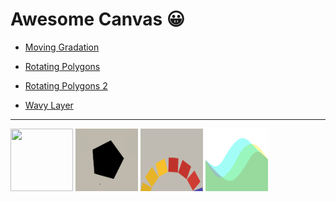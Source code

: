 # Awesome Canvas 😀

- [Moving Gradation](https://github.com/Dev-JeromeBaek/awesome-web-styling/tree/master/canvas/moving-gradation)

<!-- - [Moving Sheep Sun Layer](https://github.com/Dev-JeromeBaek/awesome-web-styling/tree/master/canvas/moving-sheep-sun-layer) -->

<!-- - [Ripple Dots Image Colors](https://github.com/Dev-JeromeBaek/awesome-web-styling/tree/master/canvas/ripple-dots-image-colors) -->

- [Rotating Polygons](https://github.com/Dev-JeromeBaek/awesome-web-styling/tree/master/canvas/rotating-polygons)

- [Rotating Polygons 2](https://github.com/Dev-JeromeBaek/awesome-web-styling/tree/master/canvas/rotating-polygons2)

- [Wavy Layer](https://github.com/Dev-JeromeBaek/awesome-web-styling/tree/master/canvas/wavy-layer)

---

[<img src="../gifs/canvas/moving-gradation.gif" width="100px" height="100px">](https://github.com/Dev-JeromeBaek/awesome-web-styling/tree/master/canvas/moving-gradation)<!-- [<img src="../gifs/canvas/moving-sheep-sun-layer.gif" width="100px" height="100px">](https://github.com/Dev-JeromeBaek/awesome-web-styling/tree/master/canvas/moving-sheep-sun-layer)
[<img src="../gifs/canvas/ripple-dots-image-colors.gif" width="100px" height="100px">](https://github.com/Dev-JeromeBaek/awesome-web-styling/tree/master/canvas/ripple-dots-image-colors) -->
[<img src="../gifs/canvas/rotating-polygons.gif" width="100px" height="100px">](https://github.com/Dev-JeromeBaek/awesome-web-styling/tree/master/canvas/rotating-polygons)
[<img src="../gifs/canvas/rotating-polygons2.gif" width="100px" height="100px">](https://github.com/Dev-JeromeBaek/awesome-web-styling/tree/master/canvas/rotating-polygons2)
[<img src="../gifs/canvas/wavy-layer.gif" width="100px" height="100px">](https://github.com/Dev-JeromeBaek/awesome-web-styling/tree/master/canvas/wavy-layer)

